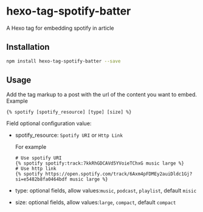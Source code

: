 # hexo-tag-spotify-batter
A Hexo tag for embedding spotify in article

## Installation
```bash
npm install hexo-tag-spotify-batter --save
```

## Usage
Add the tag markup to a post with the url of the content you want to embed.
Example
```
{% spotify [spotify_resource] [type] [size] %}
```
Field optional configuration value:
- spotify_resource: `Spotify URI` or `Http Link`

  For example
  ```
  # Use spotify URI
  {% spotify spotify:track:7kkRhGDCAVd5YVoieTChxG music large %}
  # Use http link
  {% spotify https://open.spotify.com/track/6Axm4pFDMEy2auiDldc1Gj?si=e5482b8fa0464bdf music large %}
  ```
- type: optional fields, allow values:`music`, `podcast`, `playlist`, default `misic`
- size: optional fields, allow values:`large`, `compact`, default `compact`
